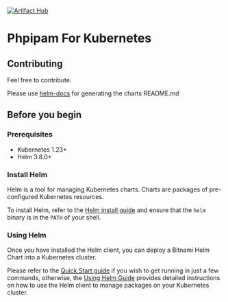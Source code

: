 [![Artifact Hub](https://img.shields.io/endpoint?url=https://artifacthub.io/badge/repository/phpipam-helm)](https://artifacthub.io/packages/search?repo=phpipam-helm)

# Phpipam For Kubernetes

## Contributing

Feel free to contribute.

Please use [helm-docs](https://github.com/norwoodj/helm-docs) for generating the charts README.md

## Before you begin

### Prerequisites

- Kubernetes 1.23+
- Helm 3.8.0+

### Install Helm

Helm is a tool for managing Kubernetes charts. Charts are packages of pre-configured Kubernetes resources.

To install Helm, refer to the [Helm install guide](https://github.com/helm/helm#install) and ensure that the `helm` binary is in the `PATH` of your shell.

### Using Helm

Once you have installed the Helm client, you can deploy a Bitnami Helm Chart into a Kubernetes cluster.

Please refer to the [Quick Start guide](https://helm.sh/docs/intro/quickstart/) if you wish to get running in just a few commands, otherwise, the [Using Helm Guide](https://helm.sh/docs/intro/using_helm/) provides detailed instructions on how to use the Helm client to manage packages on your Kubernetes cluster.
